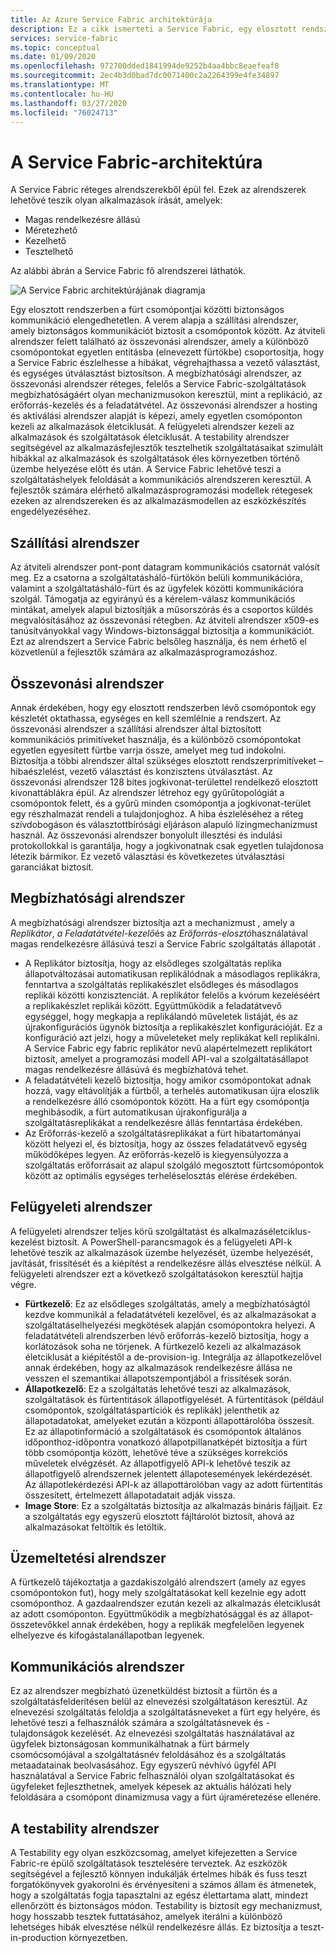 ```yaml
---
title: Az Azure Service Fabric architektúrája
description: Ez a cikk ismerteti a Service Fabric, egy elosztott rendszerplatform, amely méretezhető, megbízható és könnyen kezelhető alkalmazások at a felhőlétrehozásához használt architektúráját ismerteti.
services: service-fabric
ms.topic: conceptual
ms.date: 01/09/2020
ms.openlocfilehash: 972700dded1841994de9252b4aa4bbc8eaefeaf8
ms.sourcegitcommit: 2ec4b3d0bad7dc0071400c2a2264399e4fe34897
ms.translationtype: MT
ms.contentlocale: hu-HU
ms.lasthandoff: 03/27/2020
ms.locfileid: "76024713"
---
```

# <a name="service-fabric-architecture"></a>A Service Fabric-architektúra

A Service Fabric réteges alrendszerekből épül fel. Ezek az alrendszerek lehetővé teszik olyan alkalmazások írását, amelyek:

* Magas rendelkezésre állású
* Méretezhető
* Kezelhető
* Tesztelhető

Az alábbi ábrán a Service Fabric fő alrendszerei láthatók.

![A Service Fabric architektúrájának diagramja](media/service-fabric-architecture/service-fabric-architecture.png)

Egy elosztott rendszerben a fürt csomópontjai közötti biztonságos kommunikáció elengedhetetlen. A verem alapja a szállítási alrendszer, amely biztonságos kommunikációt biztosít a csomópontok között. Az átviteli alrendszer felett található az összevonási alrendszer, amely a különböző csomópontokat egyetlen entitásba (elnevezett fürtökbe) csoportosítja, hogy a Service Fabric észlelhesse a hibákat, végrehajthassa a vezető választást, és egységes útválasztást biztosítson. A megbízhatósági alrendszer, az összevonási alrendszer réteges, felelős a Service Fabric-szolgáltatások megbízhatóságáért olyan mechanizmusokon keresztül, mint a replikáció, az erőforrás-kezelés és a feladatátvétel. Az összevonási alrendszer a hosting és aktiválási alrendszer alapját is képezi, amely egyetlen csomóponton kezeli az alkalmazások életciklusát. A felügyeleti alrendszer kezeli az alkalmazások és szolgáltatások életciklusát. A testability alrendszer segítségével az alkalmazásfejlesztők tesztelhetik szolgáltatásaikat szimulált hibákkal az alkalmazások és szolgáltatások éles környezetben történő üzembe helyezése előtt és után. A Service Fabric lehetővé teszi a szolgáltatáshelyek feloldását a kommunikációs alrendszeren keresztül. A fejlesztők számára elérhető alkalmazásprogramozási modellek rétegesek ezeken az alrendszereken és az alkalmazásmodellen az eszközkészítés engedélyezéséhez.

## <a name="transport-subsystem"></a>Szállítási alrendszer

Az átviteli alrendszer pont-pont datagram kommunikációs csatornát valósít meg. Ez a csatorna a szolgáltatásháló-fürtökön belüli kommunikációra, valamint a szolgáltatásháló-fürt és az ügyfelek közötti kommunikációra szolgál. Támogatja az egyirányú és a kérelem-válasz kommunikációs mintákat, amelyek alapul biztosítják a műsorszórás és a csoportos küldés megvalósításához az összevonási rétegben. Az átviteli alrendszer x509-es tanúsítványokkal vagy Windows-biztonsággal biztosítja a kommunikációt. Ezt az alrendszert a Service Fabric belsőleg használja, és nem érhető el közvetlenül a fejlesztők számára az alkalmazásprogramozáshoz.

## <a name="federation-subsystem"></a>Összevonási alrendszer

Annak érdekében, hogy egy elosztott rendszerben lévő csomópontok egy készletét oktathassa, egységes en kell szemlélnie a rendszert. Az összevonási alrendszer a szállítási alrendszer által biztosított kommunikációs primitíveket használja, és a különböző csomópontokat egyetlen egyesített fürtbe varrja össze, amelyet meg tud indokolni. Biztosítja a többi alrendszer által szükséges elosztott rendszerprimitíveket – hibaészlelést, vezető választást és konzisztens útválasztást. Az összevonási alrendszer 128 bites jogkivonat-területtel rendelkező elosztott kivonattáblákra épül. Az alrendszer létrehoz egy gyűrűtopológiát a csomópontok felett, és a gyűrű minden csomópontja a jogkivonat-terület egy részhalmazát rendeli a tulajdonjoghoz. A hiba észleléséhez a réteg szívdobogáson és választottbírósági eljáráson alapuló lízingmechanizmust használ. Az összevonási alrendszer bonyolult illesztési és indulási protokollokkal is garantálja, hogy a jogkivonatnak csak egyetlen tulajdonosa létezik bármikor. Ez vezető választási és következetes útválasztási garanciákat biztosít.

## <a name="reliability-subsystem"></a>Megbízhatósági alrendszer

A megbízhatósági alrendszer biztosítja azt a mechanizmust , amely a *Replikátor*, *a Feladatátvétel-kezelő*és az *Erőforrás-elosztó*használatával magas rendelkezésre állásúvá teszi a Service Fabric szolgáltatás állapotát .

* A Replikátor biztosítja, hogy az elsődleges szolgáltatás replika állapotváltozásai automatikusan replikálódnak a másodlagos replikákra, fenntartva a szolgáltatás replikakészlet elsődleges és másodlagos replikái közötti konzisztenciát. A replikátor felelős a kvórum kezeléséért a replikakészlet replikái között. Együttműködik a feladatátvevő egységgel, hogy megkapja a replikálandó műveletek listáját, és az újrakonfigurációs ügynök biztosítja a replikakészlet konfigurációját. Ez a konfiguráció azt jelzi, hogy a műveleteket mely replikákat kell replikálni. A Service Fabric egy fabric replikátor nevű alapértelmezett replikátort biztosít, amelyet a programozási modell API-val a szolgáltatásállapot magas rendelkezésre állásúvá és megbízhatóvá tehet.
* A feladatátvételi kezelő biztosítja, hogy amikor csomópontokat adnak hozzá, vagy eltávolítják a fürtből, a terhelés automatikusan újra eloszlik a rendelkezésre álló csomópontok között. Ha a fürt egy csomópontja meghibásodik, a fürt automatikusan újrakonfigurálja a szolgáltatásreplikákat a rendelkezésre állás fenntartása érdekében.
* Az Erőforrás-kezelő a szolgáltatásreplikákat a fürt hibatartományai között helyezi el, és biztosítja, hogy az összes feladatátvevő egység működőképes legyen. Az erőforrás-kezelő is kiegyensúlyozza a szolgáltatás erőforrásait az alapul szolgáló megosztott fürtcsomópontok között az optimális egységes terheléselosztás elérése érdekében.

## <a name="management-subsystem"></a>Felügyeleti alrendszer

A felügyeleti alrendszer teljes körű szolgáltatást és alkalmazáséletciklus-kezelést biztosít. A PowerShell-parancsmagok és a felügyeleti API-k lehetővé teszik az alkalmazások üzembe helyezését, üzembe helyezését, javítását, frissítését és a kiépítést a rendelkezésre állás elvesztése nélkül. A felügyeleti alrendszer ezt a következő szolgáltatásokon keresztül hajtja végre.

* **Fürtkezelő**: Ez az elsődleges szolgáltatás, amely a megbízhatóságtól kezdve kommunikál a feladatátvételi kezelővel, és az alkalmazásokat a szolgáltatáselhelyezési megkötések alapján csomópontokra helyezi. A feladatátvételi alrendszerben lévő erőforrás-kezelő biztosítja, hogy a korlátozások soha ne törjenek. A fürtkezelő kezeli az alkalmazások életciklusát a kiépítéstől a de-provision-ig. Integrálja az állapotkezelővel annak érdekében, hogy az alkalmazások rendelkezésre állása ne vesszen el szemantikai állapotszempontjából a frissítések során.
* **Állapotkezelő**: Ez a szolgáltatás lehetővé teszi az alkalmazások, szolgáltatások és fürtentitások állapotfigyelését. A fürtentitások (például csomópontok, szolgáltatáspartíciók és replikák) jelenthetik az állapotadatokat, amelyeket ezután a központi állapottárolóba összesít. Ez az állapotinformáció a szolgáltatások és csomópontok általános időponthoz-időpontra vonatkozó állapotpillanatképét biztosítja a fürt több csomópontja között, lehetővé téve a szükséges korrekciós műveletek elvégzését. Az állapotfigyelő API-k lehetővé teszik az állapotfigyelő alrendszernek jelentett állapotesemények lekérdezését. Az állapotlekérdezési API-k az állapottárolóban vagy az adott fürtentitás összesített, értelmezett állapotadatait adják vissza.
* **Image Store**: Ez a szolgáltatás biztosítja az alkalmazás bináris fájljait. Ez a szolgáltatás egy egyszerű elosztott fájltárolót biztosít, ahová az alkalmazásokat feltöltik és letöltik.

## <a name="hosting-subsystem"></a>Üzemeltetési alrendszer

A fürtkezelő tájékoztatja a gazdakiszolgáló alrendszert (amely az egyes csomópontokon fut), hogy mely szolgáltatásokat kell kezelnie egy adott csomóponthoz. A gazdaalrendszer ezután kezeli az alkalmazás életciklusát az adott csomóponton. Együttműködik a megbízhatósággal és az állapot-összetevőkkel annak érdekében, hogy a replikák megfelelően legyenek elhelyezve és kifogástalanállapotban legyenek.

## <a name="communication-subsystem"></a>Kommunikációs alrendszer

Ez az alrendszer megbízható üzenetküldést biztosít a fürtön és a szolgáltatásfelderítésen belül az elnevezési szolgáltatáson keresztül. Az elnevezési szolgáltatás feloldja a szolgáltatásneveket a fürt egy helyére, és lehetővé teszi a felhasználók számára a szolgáltatásnevek és -tulajdonságok kezelését. Az elnevezési szolgáltatás használatával az ügyfelek biztonságosan kommunikálhatnak a fürt bármely csomócsomójával a szolgáltatásnév feloldásához és a szolgáltatás metaadatainak beolvasásához. Egy egyszerű névhívó ügyfél API használatával a Service Fabric felhasználói olyan szolgáltatásokat és ügyfeleket fejleszthetnek, amelyek képesek az aktuális hálózati hely feloldására a csomópont dinamizmusa vagy a fürt újraméretezése ellenére.

## <a name="testability-subsystem"></a>A testability alrendszer

A Testability egy olyan eszközcsomag, amelyet kifejezetten a Service Fabric-re épülő szolgáltatások tesztelésére terveztek. Az eszközök segítségével a fejlesztő könnyen indukálják értelmes hibák és fuss teszt forgatókönyvek gyakorolni és érvényesíteni a számos állam és átmenetek, hogy a szolgáltatás fogja tapasztalni az egész élettartama alatt, mindezt ellenőrzött és biztonságos módon. Testability is biztosít egy mechanizmust, hogy hosszabb tesztek futtatásához, amelyek iterálni a különböző lehetséges hibák elvesztése nélkül rendelkezésre állás. Ez biztosítja a teszt-in-production környezetben.
